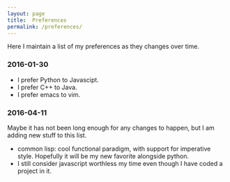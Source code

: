 ```yaml
---
layout: page
title:  Preferences
permalink: /preferences/
---
```



Here I maintain a list of my preferences as they changes over time.


### 2016-01-30

- I prefer Python to Javascipt.
- I prefer C++ to Java.
- I prefer emacs to vim.

### 2016-04-11

Maybe it has not been long enough for any changes to happen,
but I am adding new stuff to this list.

- common lisp: cool functional paradigm, with support for imperative style.
  Hopefully it will be my new favorite alongside python.
- I still consider javascript worthless my time even though I have
  coded a project in it.
